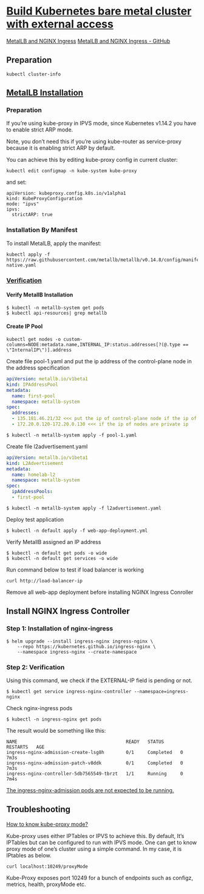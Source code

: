 # [Build Kubernetes bare metal cluster with external access](https://www.datapacket.com/blog/build-kubernetes-cluster)

[MetalLB and NGINX Ingress](https://youtu.be/k8bxtsWe9qw?si=u1GyesZEsG23NpWh)
[MetalLB and NGINX Ingress - GitHub](https://github.com/morrismusumi/kubernetes/blob/main/clusters/homelab-k8s/apps/metallb-plus-nginx-ingress/README.md)

## Preparation

```shell
kubectl cluster-info
```

## [MetalLB Installation](https://metallb.universe.tf/installation/)

### Preparation
If you’re using kube-proxy in IPVS mode, since Kubernetes v1.14.2 you have to enable strict ARP mode.

Note, you don’t need this if you’re using kube-router as service-proxy because it is enabling strict ARP by default.

You can achieve this by editing kube-proxy config in current cluster:

```shell
kubectl edit configmap -n kube-system kube-proxy
```

and set:

```shell
apiVersion: kubeproxy.config.k8s.io/v1alpha1
kind: KubeProxyConfiguration
mode: "ipvs"
ipvs:
  strictARP: true
```

### Installation By Manifest

To install MetalLB, apply the manifest:

```shell
kubectl apply -f https://raw.githubusercontent.com/metallb/metallb/v0.14.8/config/manifests/metallb-native.yaml
```

### [Verification](https://github.com/morrismusumi/kubernetes/blob/main/clusters/homelab-k8s/apps/metallb-plus-nginx-ingress/README.md)

#### Verify MetallB Installation

```shell
$ kubectl -n metallb-system get pods
$ kubectl api-resources| grep metallb
```

#### Create IP Pool

```shell
kubectl get nodes -o custom-columns=NODE:metadata.name,INTERNAL_IP:status.addresses[?(@.type == \"InternalIP\")].address
```

Create file pool-1.yaml and put the ip address of the control-plane node in the address specification
```yaml
apiVersion: metallb.io/v1beta1
kind: IPAddressPool
metadata:
  name: first-pool
  namespace: metallb-system
spec:
  addresses:
  - 135.181.46.21/32 <<< put the ip of control-plane node if the ip of nodes are public ip
  - 172.20.0.120-172.20.0.130 <<< if the ip of nodes are private ip
```

```shell
$ kubectl -n metallb-system apply -f pool-1.yaml
```

Create file l2advertisement.yaml
```yaml
apiVersion: metallb.io/v1beta1
kind: L2Advertisement
metadata:
  name: homelab-l2
  namespace: metallb-system
spec:
  ipAddressPools:
  - first-pool
```

```shell
$ kubectl -n metallb-system apply -f l2advertisement.yaml
```

Deploy test application 
```shell
$ kubectl -n default apply -f web-app-deployment.yml
```

Verify MetallB assigned an IP address
```shell
$ kubectl -n default get pods -o wide
$ kubectl -n default get services -o wide
```

Run command below to test if load balancer is working
```shell
curl http://load-balancer-ip
```

Remove all web-app deployment before installing NGINX Ingress Conroller


## Install NGINX Ingress Controller

### Step 1: Installation of nginx-ingress

```shell
$ helm upgrade --install ingress-nginx ingress-nginx \
    --repo https://kubernetes.github.io/ingress-nginx \
    --namespace ingress-nginx --create-namespace
```

### Step 2: Verification

Using this command, we check if the EXTERNAL-IP field is pending or not.

```shell
$ kubectl get service ingress-nginx-controller --namespace=ingress-nginx
```

Check nginx-ingress pods
```shell
$ kubectl -n ingress-nginx get pods
```

The result would be something like this:
```text
NAME                                        READY   STATUS      RESTARTS   AGE
ingress-nginx-admission-create-lsg8h        0/1     Completed   0          7m3s
ingress-nginx-admission-patch-v8ddk         0/1     Completed   0          7m3s
ingress-nginx-controller-5db7565549-tbrzt   1/1     Running     0          7m4s
```

[The ingress-nginx-admission pods are not expected to be running.](https://github.com/kubernetes/ingress-nginx/issues/8620)

## Troubleshooting

[How to know kube-proxy mode?](https://medium.com/tailwinds-navigator/kubernetes-tip-know-your-proxy-mode-63da34f92bf4)

Kube-proxy uses either IPTables or IPVS to achieve this. By default, It’s IPTables but can be configured to run with IPVS mode. One can get to know proxy mode of one’s cluster using a simple command. In my case, it is IPtables as below.

```shell
curl localhost:10249/proxyMode
```

Kube-Proxy exposes port 10249 for a bunch of endpoints such as configz, metrics, health, proxyMode etc.



